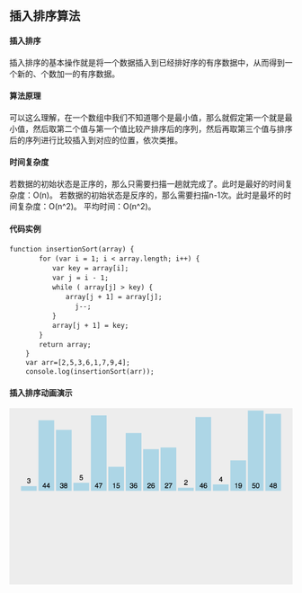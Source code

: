 


## 插入排序算法
#### 插入排序
插入排序的基本操作就是将一个数据插入到已经排好序的有序数据中，从而得到一个新的、个数加一的有序数据。
#### 算法原理
可以这么理解，在一个数组中我们不知道哪个是最小值，那么就假定第一个就是最小值，然后取第二个值与第一个值比较产排序后的序列，然后再取第三个值与排序后的序列进行比较插入到对应的位置，依次类推。
#### 时间复杂度
若数据的初始状态是正序的，那么只需要扫描一趟就完成了。此时是最好的时间复杂度：O(n)。
若数据的初始状态是反序的，那么需要扫描n-1次。此时是最坏的时间复杂度：O(n^2)。
平均时间：O(n^2)。
#### 代码实例
```
function insertionSort(array) {
    　　for (var i = 1; i < array.length; i++) {
    　　　　var key = array[i];
    　　　　var j = i - 1;
    　　　　while ( array[j] > key) {
    　　　　　　array[j + 1] = array[j];
    　　　　　    j--;
    　　　　}
    　　　　array[j + 1] = key;
    　　}
    　　return array;
    }
    var arr=[2,5,3,6,1,7,9,4];
    console.log(insertionSort(arr));
```
#### 插入排序动画演示
![](/images/px/cr.gif)
